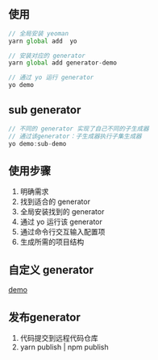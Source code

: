 ## 使用
```js
// 全局安装 yeoman
yarn global add  yo

// 安装对应的 generator
yarn global add generator-demo

// 通过 yo 运行 generator
yo demo
```

## sub generator
```js
// 不同的 generator 实现了自己不同的子生成器
// 通过该generator：子生成器执行子集生成器
yo demo:sub-demo
```

## 使用步骤
1. 明确需求
2. 找到适合的 generator
3. 全局安装找到的 generator
4. 通过 yo 运行该 generator
5. 通过命令行交互输入配置项
6. 生成所需的项目结构

## 自定义 generator
[demo](generator-demo/generators/app/index.js)

## 发布generator
1. 代码提交到远程代码仓库
2. yarn publish | npm publish